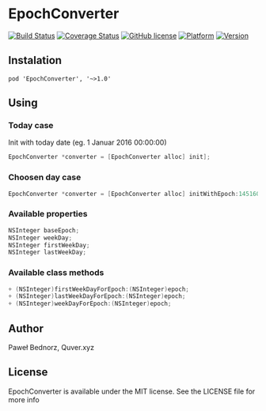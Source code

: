 # EpochConverter

[![Build Status](https://travis-ci.org/quver/EpochConverter.svg)](https://travis-ci.org/quver/EpochConverter)
[![Coverage Status](https://coveralls.io/repos/github/quver/EpochConverter/badge.svg?branch=master)](https://coveralls.io/github/quver/EpochConverter?branch=master)
[![GitHub license](https://img.shields.io/github/license/quver/AESHelper.svg)]()
[![Platform](https://img.shields.io/cocoapods/p/EpochConverter.svg?style=flat)](http://cocoapods.org/pods/EpochConverter)
[![Version](https://img.shields.io/cocoapods/v/EpochConverter.svg?style=flat)](http://cocoapods.org/pods/EpochConverter)


## Instalation
```
pod 'EpochConverter', '~>1.0'
```

## Using

### Today case
Init with today date (eg. 1 Januar 2016 00:00:00)

```objective-c
EpochConverter *converter = [EpochConverter alloc] init];
```

### Choosen day case
```objective-c
EpochConverter *converter = [EpochConverter alloc] initWithEpoch:1451602800];
```

 
### Available properties

```objective-c
NSInteger baseEpoch;
NSInteger weekDay;
NSInteger firstWeekDay;
NSInteger lastWeekDay;
```

### Available class methods

```objective-c
+ (NSInteger)firstWeekDayForEpoch:(NSInteger)epoch;
+ (NSInteger)lastWeekDayForEpoch:(NSInteger)epoch;
+ (NSInteger)weekDayForEpoch:(NSInteger)epoch;
```

## Author

Paweł Bednorz, Quver.xyz

## License

EpochConverter is available under the MIT license. See the LICENSE file for more info

